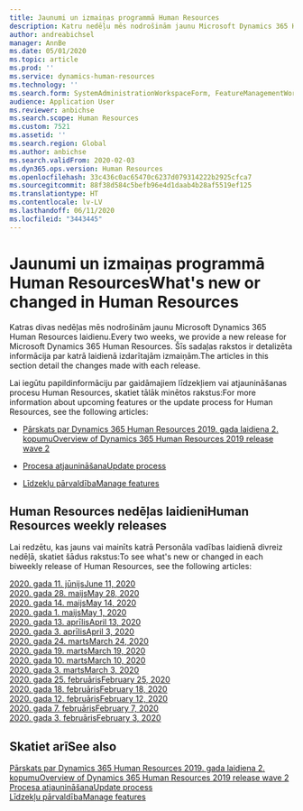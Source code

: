 ```yaml
---
title: Jaunumi un izmaiņas programmā Human Resources
description: Katru nedēļu mēs nodrošinām jaunu Microsoft Dynamics 365 Human Resources laidienu. Šīs sadaļas rakstos ir detalizēta informācija par katru nedēļu izdarītajām izmaiņām.
author: andreabichsel
manager: AnnBe
ms.date: 05/01/2020
ms.topic: article
ms.prod: ''
ms.service: dynamics-human-resources
ms.technology: ''
ms.search.form: SystemAdministrationWorkspaceForm, FeatureManagementWorkspace
audience: Application User
ms.reviewer: anbichse
ms.search.scope: Human Resources
ms.custom: 7521
ms.assetid: ''
ms.search.region: Global
ms.author: anbichse
ms.search.validFrom: 2020-02-03
ms.dyn365.ops.version: Human Resources
ms.openlocfilehash: 33c436c0ac65470c6237d079314222b2925cfca7
ms.sourcegitcommit: 88f38d584c5befb96e4d1daab4b28af5519ef125
ms.translationtype: HT
ms.contentlocale: lv-LV
ms.lasthandoff: 06/11/2020
ms.locfileid: "3443445"
---
```

# <a name="whats-new-or-changed-in-human-resources"></a><span data-ttu-id="ed9e6-104">Jaunumi un izmaiņas programmā Human Resources</span><span class="sxs-lookup"><span data-stu-id="ed9e6-104">What's new or changed in Human Resources</span></span>

<span data-ttu-id="ed9e6-105">Katras divas nedēļas mēs nodrošinām jaunu Microsoft Dynamics 365 Human Resources laidienu.</span><span class="sxs-lookup"><span data-stu-id="ed9e6-105">Every two weeks, we provide a new release for Microsoft Dynamics 365 Human Resources.</span></span> <span data-ttu-id="ed9e6-106">Šīs sadaļas rakstos ir detalizēta informācija par katrā laidienā izdarītajām izmaiņām.</span><span class="sxs-lookup"><span data-stu-id="ed9e6-106">The articles in this section detail the changes made with each release.</span></span>

<span data-ttu-id="ed9e6-107">Lai iegūtu papildinformāciju par gaidāmajiem līdzekļiem vai atjaunināšanas procesu Human Resources, skatiet tālāk minētos rakstus:</span><span class="sxs-lookup"><span data-stu-id="ed9e6-107">For more information about upcoming features or the update process for Human Resources, see the following articles:</span></span>

- [<span data-ttu-id="ed9e6-108">Pārskats par Dynamics 365 Human Resources 2019. gada laidiena 2. kopumu</span><span class="sxs-lookup"><span data-stu-id="ed9e6-108">Overview of Dynamics 365 Human Resources 2019 release wave 2</span></span>](https://docs.microsoft.com/dynamics365-release-plan/2019wave2/dynamics365-human-resources/)

- [<span data-ttu-id="ed9e6-109">Procesa atjaunināšana</span><span class="sxs-lookup"><span data-stu-id="ed9e6-109">Update process</span></span>](hr-admin-setup-update-process.md)

- [<span data-ttu-id="ed9e6-110">Līdzekļu pārvaldība</span><span class="sxs-lookup"><span data-stu-id="ed9e6-110">Manage features</span></span>](hr-admin-manage-features.md)

## <a name="human-resources-weekly-releases"></a><span data-ttu-id="ed9e6-111">Human Resources nedēļas laidieni</span><span class="sxs-lookup"><span data-stu-id="ed9e6-111">Human Resources weekly releases</span></span>

<span data-ttu-id="ed9e6-112">Lai redzētu, kas jauns vai mainīts katrā Personāla vadības laidienā divreiz nedēļā, skatiet šādus rakstus:</span><span class="sxs-lookup"><span data-stu-id="ed9e6-112">To see what's new or changed in each biweekly release of Human Resources, see the following articles:</span></span>

[<span data-ttu-id="ed9e6-113">2020. gada 11. jūnijs</span><span class="sxs-lookup"><span data-stu-id="ed9e6-113">June 11, 2020</span></span>](hr-whats-new-2020-06-11.md)</br>
[<span data-ttu-id="ed9e6-114">2020. gada 28. maijs</span><span class="sxs-lookup"><span data-stu-id="ed9e6-114">May 28, 2020</span></span>](hr-whats-new-2020-05-28.md)</br>
[<span data-ttu-id="ed9e6-115">2020. gada 14. maijs</span><span class="sxs-lookup"><span data-stu-id="ed9e6-115">May 14, 2020</span></span>](hr-whats-new-2020-05-14.md)</br>
[<span data-ttu-id="ed9e6-116">2020. gada 1. maijs</span><span class="sxs-lookup"><span data-stu-id="ed9e6-116">May 1, 2020</span></span>](hr-whats-new-2020-05-01.md)</br>
[<span data-ttu-id="ed9e6-117">2020. gada 13. aprīlis</span><span class="sxs-lookup"><span data-stu-id="ed9e6-117">April 13, 2020</span></span>](hr-whats-new-2020-04-13.md)</br>
[<span data-ttu-id="ed9e6-118">2020. gada 3. aprīlis</span><span class="sxs-lookup"><span data-stu-id="ed9e6-118">April 3, 2020</span></span>](hr-whats-new-2020-04-03.md)</br>
[<span data-ttu-id="ed9e6-119">2020. gada 24. marts</span><span class="sxs-lookup"><span data-stu-id="ed9e6-119">March 24, 2020</span></span>](hr-whats-new-2020-03-24.md)</br>
[<span data-ttu-id="ed9e6-120">2020. gada 19. marts</span><span class="sxs-lookup"><span data-stu-id="ed9e6-120">March 19, 2020</span></span>](hr-whats-new-2020-03-19.md)</br>
[<span data-ttu-id="ed9e6-121">2020. gada 10. marts</span><span class="sxs-lookup"><span data-stu-id="ed9e6-121">March 10, 2020</span></span>](hr-whats-new-2020-03-10.md)</br>
[<span data-ttu-id="ed9e6-122">2020. gada 3. marts</span><span class="sxs-lookup"><span data-stu-id="ed9e6-122">March 3, 2020</span></span>](hr-whats-new-2020-03-03.md)</br>
[<span data-ttu-id="ed9e6-123">2020. gada 25. februāris</span><span class="sxs-lookup"><span data-stu-id="ed9e6-123">February 25, 2020</span></span>](hr-whats-new-2020-02-25.md)</br>
[<span data-ttu-id="ed9e6-124">2020. gada 18. februāris</span><span class="sxs-lookup"><span data-stu-id="ed9e6-124">February 18, 2020</span></span>](hr-whats-new-2020-02-18.md)</br>
[<span data-ttu-id="ed9e6-125">2020. gada 12. februāris</span><span class="sxs-lookup"><span data-stu-id="ed9e6-125">February 12, 2020</span></span>](hr-whats-new-2020-02-12.md)</br>
[<span data-ttu-id="ed9e6-126">2020. gada 7. februāris</span><span class="sxs-lookup"><span data-stu-id="ed9e6-126">February 7, 2020</span></span>](hr-whats-new-2020-02-07.md)</br>
[<span data-ttu-id="ed9e6-127">2020. gada 3. februāris</span><span class="sxs-lookup"><span data-stu-id="ed9e6-127">February 3, 2020</span></span>](hr-whats-new-2020-02-03.md)

## <a name="see-also"></a><span data-ttu-id="ed9e6-128">Skatiet arī</span><span class="sxs-lookup"><span data-stu-id="ed9e6-128">See also</span></span>

[<span data-ttu-id="ed9e6-129">Pārskats par Dynamics 365 Human Resources 2019. gada laidiena 2. kopumu</span><span class="sxs-lookup"><span data-stu-id="ed9e6-129">Overview of Dynamics 365 Human Resources 2019 release wave 2</span></span>](https://docs.microsoft.com/dynamics365-release-plan/2019wave2/dynamics365-human-resources/)</br>
[<span data-ttu-id="ed9e6-130">Procesa atjaunināšana</span><span class="sxs-lookup"><span data-stu-id="ed9e6-130">Update process</span></span>](hr-admin-setup-update-process.md)</br>
[<span data-ttu-id="ed9e6-131">Līdzekļu pārvaldība</span><span class="sxs-lookup"><span data-stu-id="ed9e6-131">Manage features</span></span>](hr-admin-manage-features.md)
